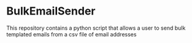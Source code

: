 # BulkEmailSender
This repository contains a python script that allows a user to send bulk templated emails from a csv file of email addresses
